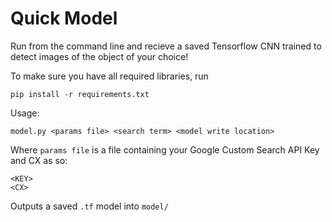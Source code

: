 # Quick Model
Run from the command line and recieve a saved Tensorflow CNN trained to detect images of the object of your choice!

To make sure you have all required libraries, run 
```
pip install -r requirements.txt
```

Usage:
```
model.py <params file> <search term> <model write location>
```

Where `params file` is a file containing your Google Custom Search API Key and CX as so:
```
<KEY>
<CX>
```

Outputs a saved `.tf` model into `model/`
